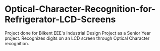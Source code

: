 # Optical-Character-Recognition-for-Refrigerator-LCD-Screens
Project done for Bilkent EEE's Industrial Design Project as a Senior Year project.
Recognizes digits on an LCD screen through Optical Character recognition.
